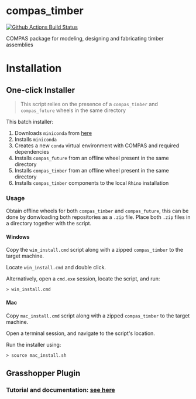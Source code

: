 # compas_timber

[![Github Actions Build Status](https://github.com/gramaziokohler/compas_timber/workflows/build/badge.svg)](https://github.com/gramaziokohler/compas_timber/actions)

COMPAS package for modeling, designing and fabricating timber assemblies

# Installation
## One-click Installer 

> This script relies on the presence of a `compas_timber` and `compas_future` wheels in the same directory

This batch installer:
1. Downloads `miniconda` from [here](https://repo.anaconda.com/miniconda/)
2. Installs `miniconda`
3. Creates a new `conda` virtual environment with COMPAS and required dependencies
4. Installs `compas_future` from an offline wheel present in the same directory
4. Installs `compas_timber` from an offline wheel present in the same directory
5. Installs `compas_timber` components to the local `Rhino` installation

### Usage

Obtain offline wheels for both `compas_timber` and `compas_future`, this can be done by donwloading both repositories 
as a `.zip` file. Place both `.zip` files in a directory together with the script.

#### Windows
Copy the `win_install.cmd` script along with a zipped `compas_timber` to the target machine.

Locate `win_install.cmd` and double click.

Alternatively, open a `cmd.exe` session, locate the script, and run:
```commandline
> win_install.cmd
```

#### Mac
Copy `mac_install.cmd` script along with a zipped `compas_timber` to the target machine.

Open a terminal session, and navigate to the script's location.

Run the installer using:
```commandline
> source mac_install.sh
```

## Grasshopper Plugin
### Tutorial and documentation: [see here](https://github.com/gramaziokohler/compas_timber_Grasshopper_wiki)


